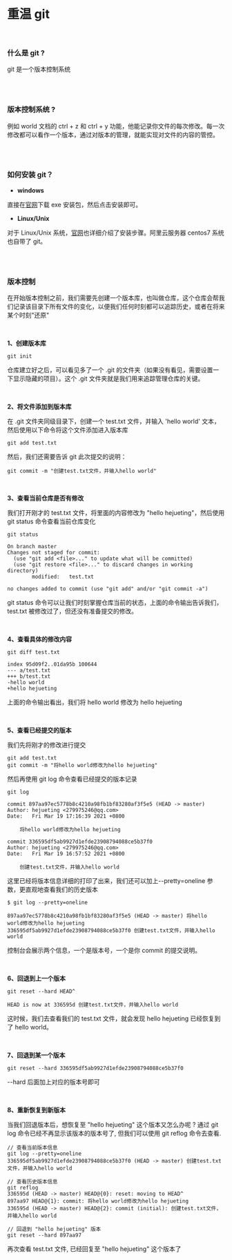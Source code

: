 # 重温 git

</br>

### 什么是 git ?

git 是一个版本控制系统

</br>
</br>

### 版本控制系统 ?

例如 world 文档的 ctrl + z 和 ctrl + y 功能，他能记录你文件的每次修改。每一次修改都可以看作一个版本，通过对版本的管理，就能实现对文件的内容的管控。

</br>
</br>

### 如何安装 git？

- **windows**

直接在[官网](https://git-scm.com/download/win)下载 exe 安装包，然后点击安装即可。

- **Linux/Unix**

对于 Linux/Unix 系统，[官网](https://git-scm.com/download/linux)也详细介绍了安装步骤。阿里云服务器 centos7 系统也自带了 git。

</br>
</br>

### 版本控制

在开始版本控制之前，我们需要先创建一个版本库，也叫做仓库，这个仓库会帮我们记录该目录下所有文件的变化，以便我们任何时刻都可以追踪历史，或者在将来某个时刻"还原"

</br>

**1、创建版本库**

```
git init
```

仓库建立好之后，可以看见多了一个 .git 的文件夹（如果没有看见，需要设置一下显示隐藏的项目）。这个 .git 文件夹就是我们用来追踪管理仓库的关键。

</br>

**2、将文件添加到版本库**

在 .git 文件夹同级目录下，创建一个 test.txt 文件，并输入 'hello world' 文本，然后使用以下命令将这个文件添加进入版本库

```
git add test.txt
```

然后，我们还需要告诉 git 此次提交的说明：

```
git commit -m "创建test.txt文件，并输入hello world"
```

</br>

**3、查看当前仓库是否有修改**

我们打开刚才的 test.txt 文件，将里面的内容修改为 "hello hejueting"，然后使用 git status 命令查看当前仓库变化

```
git status

On branch master
Changes not staged for commit:
  (use "git add <file>..." to update what will be committed)
  (use "git restore <file>..." to discard changes in working directory)
        modified:   test.txt

no changes added to commit (use "git add" and/or "git commit -a")
```

git status 命令可以让我们时刻掌握仓库当前的状态，上面的命令输出告诉我们，test.txt 被修改过了，但还没有准备提交的修改。

</br>

**4、查看具体的修改内容**

```
git diff test.txt

index 95d09f2..01da95b 100644
--- a/test.txt
+++ b/test.txt
-hello world
+hello hejueting
```

上面的命令输出看出，我们将 hello world 修改为 hello hejueting

</br>

**5、查看已经提交的版本**

我们先将刚才的修改进行提交

```
git add test.txt
git commit -m "将hello world修改为hello hejueting"
```

然后再使用 git log 命令查看已经提交的版本记录

```
git log

commit 897aa97ec5778b8c4210a98fb1bf83280af3f5e5 (HEAD -> master)
Author: hejueting <279975246@qq.com>
Date:   Fri Mar 19 17:16:39 2021 +0800

    将hello world修改为hello hejueting

commit 336595df5ab9927d1efde23908794088ce5b37f0
Author: hejueting <279975246@qq.com>
Date:   Fri Mar 19 16:57:52 2021 +0800

    创建test.txt文件，并输入hello world
```

这里已经将版本信息详细的打印了出来，我们还可以加上--pretty=oneline 参数，更直观地查看我们的历史版本

```
$ git log --pretty=oneline

897aa97ec5778b8c4210a98fb1bf83280af3f5e5 (HEAD -> master) 将hello world修改为hello hejueting
336595df5ab9927d1efde23908794088ce5b37f0 创建test.txt文件，并输入hello world
```

控制台会展示两个信息，一个是版本号，一个是你 commit 的提交说明。

</br>

**6、回退到上一个版本**

```
git reset --hard HEAD^

HEAD is now at 336595d 创建test.txt文件，并输入hello world
```

这时候，我们去查看我们的 test.txt 文件，就会发现 hello hejueting 已经恢复到了 hello world。

</br>

**7、回退到某一个版本**

```
git reset --hard 336595df5ab9927d1efde23908794088ce5b37f0
```

--hard 后面加上对应的版本号即可

</br>

**8、重新恢复到新版本**

当我们回退版本后，想恢复至 "hello hejueting" 这个版本又怎么办呢 ? 通过 git log 命令已经不再显示该版本的版本号了, 但我们可以使用 git reflog 命令去查看.

```
// 查看当前版本信息
git log --pretty=oneline
336595df5ab9927d1efde23908794088ce5b37f0 (HEAD -> master) 创建test.txt文件，并输入hello world

// 查看历史版本信息
git reflog
336595d (HEAD -> master) HEAD@{0}: reset: moving to HEAD^
897aa97 HEAD@{1}: commit: 将hello world修改为hello hejueting
336595d (HEAD -> master) HEAD@{2}: commit (initial): 创建test.txt文件，并输入hello world

// 回退到 "hello hejueting" 版本
git reset --hard 897aa97
```

再次查看 test.txt 文件, 已经回复至 "hello hejueting" 这个版本了

</br>
